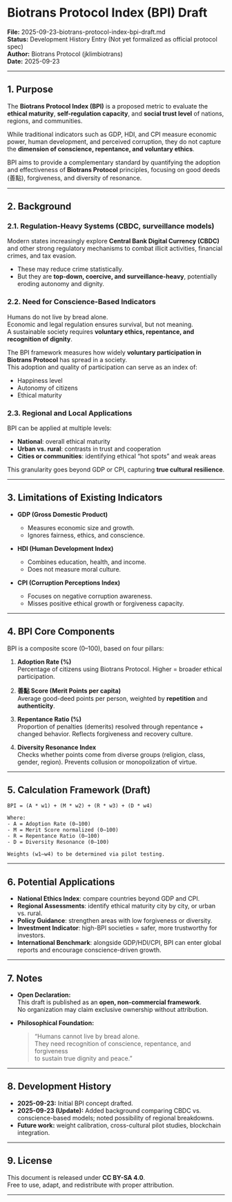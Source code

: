 # Biotrans Protocol Index (BPI) Draft

**File:** 2025-09-23-biotrans-protocol-index-bpi-draft.md  
**Status:** Development History Entry (Not yet formalized as official protocol spec)  
**Author:** Biotrans Protocol (jklimbiotrans)  
**Date:** 2025-09-23  

---

## 1. Purpose

The **Biotrans Protocol Index (BPI)** is a proposed metric to evaluate the **ethical maturity**, **self-regulation capacity**, and **social trust level** of nations, regions, and communities.  

While traditional indicators such as GDP, HDI, and CPI measure economic power, human development, and perceived corruption, they do not capture the **dimension of conscience, repentance, and voluntary ethics**.  

BPI aims to provide a complementary standard by quantifying the adoption and effectiveness of **Biotrans Protocol** principles, focusing on good deeds (善點), forgiveness, and diversity of resonance.

---

## 2. Background

### 2.1. Regulation-Heavy Systems (CBDC, surveillance models)  
Modern states increasingly explore **Central Bank Digital Currency (CBDC)** and other strong regulatory mechanisms to combat illicit activities, financial crimes, and tax evasion.  
- These may reduce crime statistically.  
- But they are **top-down, coercive, and surveillance-heavy**, potentially eroding autonomy and dignity.  

### 2.2. Need for Conscience-Based Indicators  
Humans do not live by bread alone.  
Economic and legal regulation ensures survival, but not meaning.  
A sustainable society requires **voluntary ethics, repentance, and recognition of dignity**.  

The BPI framework measures how widely **voluntary participation in Biotrans Protocol** has spread in a society.  
This adoption and quality of participation can serve as an index of:  
- Happiness level  
- Autonomy of citizens  
- Ethical maturity  

### 2.3. Regional and Local Applications  
BPI can be applied at multiple levels:  
- **National**: overall ethical maturity  
- **Urban vs. rural**: contrasts in trust and cooperation  
- **Cities or communities**: identifying ethical “hot spots” and weak areas  

This granularity goes beyond GDP or CPI, capturing **true cultural resilience**.

---

## 3. Limitations of Existing Indicators

- **GDP (Gross Domestic Product)**  
  - Measures economic size and growth.  
  - Ignores fairness, ethics, and conscience.  

- **HDI (Human Development Index)**  
  - Combines education, health, and income.  
  - Does not measure moral culture.  

- **CPI (Corruption Perceptions Index)**  
  - Focuses on negative corruption awareness.  
  - Misses positive ethical growth or forgiveness capacity.  

---

## 4. BPI Core Components

BPI is a composite score (0–100), based on four pillars:

1. **Adoption Rate (%)**  
   Percentage of citizens using Biotrans Protocol. Higher = broader ethical participation.  

2. **善點 Score (Merit Points per capita)**  
   Average good-deed points per person, weighted by **repetition** and **authenticity**.  

3. **Repentance Ratio (%)**  
   Proportion of penalties (demerits) resolved through repentance + changed behavior. Reflects forgiveness and recovery culture.  

4. **Diversity Resonance Index**  
   Checks whether points come from diverse groups (religion, class, gender, region). Prevents collusion or monopolization of virtue.  

---

## 5. Calculation Framework (Draft)

```text
BPI = (A * w1) + (M * w2) + (R * w3) + (D * w4)

Where:
- A = Adoption Rate (0–100)
- M = Merit Score normalized (0–100)
- R = Repentance Ratio (0–100)
- D = Diversity Resonance (0–100)

Weights (w1–w4) to be determined via pilot testing.
```

---

## 6. Potential Applications

- **National Ethics Index**: compare countries beyond GDP and CPI.  
- **Regional Assessments**: identify ethical maturity city by city, or urban vs. rural.  
- **Policy Guidance**: strengthen areas with low forgiveness or diversity.  
- **Investment Indicator**: high-BPI societies = safer, more trustworthy for investors.  
- **International Benchmark**: alongside GDP/HDI/CPI, BPI can enter global reports and encourage conscience-driven growth.  

---

## 7. Notes

- **Open Declaration:**  
  This draft is published as an **open, non-commercial framework**.  
  No organization may claim exclusive ownership without attribution.  

- **Philosophical Foundation:**  
  > “Humans cannot live by bread alone.  
  > They need recognition of conscience, repentance, and forgiveness  
  > to sustain true dignity and peace.”  

---

## 8. Development History

- **2025-09-23:** Initial BPI concept drafted.  
- **2025-09-23 (Update):** Added background comparing CBDC vs. conscience-based models; noted possibility of regional breakdowns.  
- **Future work:** weight calibration, cross-cultural pilot studies, blockchain integration.  

---

## 9. License

This document is released under **CC BY-SA 4.0**.  
Free to use, adapt, and redistribute with proper attribution.  

--- 
